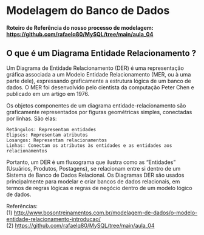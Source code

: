 # Modelagem do Banco de Dados
#### Roteiro de Referência do nosso processo de modelagem: https://github.com/rafaelq80/MySQL/tree/main/aula_04

## O que é um Diagrama Entidade Relacionamento ?

Um Diagrama de Entidade Relacionamento (DER) é uma representação gráfica associada a um Modelo Entidade Relacionamento (MER, ou à uma parte dele), expressando graficamente a estrutura lógica de um banco de dados.
O MER foi desenvolvido pelo cientista da computação Peter Chen e publicado em um artigo em 1976.

Os objetos componentes de um diagrama entidade-relacionamento são graficamente representados por figuras geométricas simples, conectadas por linhas. São elas:

    Retângulos: Representam entidades
    Elipses: Representam atributos
    Losangos: Representam relacionamentos
    Linhas: Conectam os atributos às entidades e as entidades aos relacionamentos

Portanto, um DER é um fluxograma que ilustra como as “Entidades” (Usuários, Produtos, Postagens), se relacionam entre si dentro de um Sistema de Banco de Dados Relacional. Os Diagramas DER são usados principalmente para modelar e criar bancos de dados relacionais, em termos de regras lógicas e regras de negócio dentro de um modelo lógico de dados.

Referências: 
<br>(1) http://www.bosontreinamentos.com.br/modelagem-de-dados/o-modelo-entidade-relacionamento-introducao/
<br>(2) https://github.com/rafaelq80/MySQL/tree/main/aula_04

